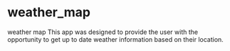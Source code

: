 # weather_map
weather map
This app was designed to provide the user with the opportunity to get up to date weather information based on their location.
